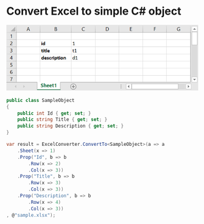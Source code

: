 # Convert Excel to simple C# object

![](/Samples/SimpleObject/sample.png)

```C#
public class SampleObject
{
    public int Id { get; set; }
    public string Title { get; set; }
    public string Description { get; set; }
}
```

```C#
var result = ExcelConverter.ConvertTo<SampleObject>(a => a
    .Sheet(x => 1)
    .Prop("Id", b => b
        .Row(x => 2)
        .Col(x => 3))
    .Prop("Title", b => b
        .Row(x => 3)
        .Col(x => 3))
    .Prop("Description", b => b
        .Row(x => 4)
        .Col(x => 3))
, @"sample.xlsx");
```
